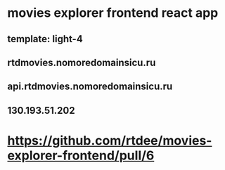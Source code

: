 # movies explorer frontend react app

## template: light-4

## rtdmovies.nomoredomainsicu.ru

## api.rtdmovies.nomoredomainsicu.ru

## 130.193.51.202

# https://github.com/rtdee/movies-explorer-frontend/pull/6